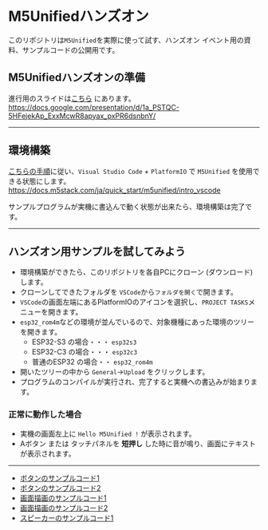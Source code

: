 # M5Unifiedハンズオン

このリポジトリは`M5Unified`を実際に使って試す、ハンズオン イベント用の資料、サンプルコードの公開用です。

## M5Unifiedハンズオンの準備

進行用のスライドは[こちら](https://docs.google.com/presentation/d/1a_PSTQC-5HFejekAp_ExxMcwR8apyax_pxPR6dsnbnY/) にあります。<br>
https://docs.google.com/presentation/d/1a_PSTQC-5HFejekAp_ExxMcwR8apyax_pxPR6dsnbnY/

---

## 環境構築

[こちらの手順](https://docs.m5stack.com/ja/quick_start/m5unified/intro_vscode)に従い、`Visual Studio Code` + `PlatformIO` で `M5Unified` を使用できる状態にします。<br>
https://docs.m5stack.com/ja/quick_start/m5unified/intro_vscode

サンプルプログラムが実機に書込んで動く状態が出来たら、環境構築は完了です。

---

## ハンズオン用サンプルを試してみよう

 - 環境構築ができたら、このリポジトリを各自PCにクローン (ダウンロード) します。
 - クローンしてできたフォルダを `VSCode`から`フォルダを開く`で開きます。
 - `VSCode`の画面左端にあるPlatformIOのアイコンを選択し、`PROJECT TASKS`メニューを開きます。
 - `esp32_rom4m`などの環境が並んでいるので、対象機種にあった環境のツリーを開きます。
    - ESP32-S3 の場合・・・ `esp32s3`
    - ESP32-C3 の場合・・・ `esp32c3`
    - 普通のESP32 の場合・・ `esp32_rom4m`
 - 開いたツリーの中から `General`->`Upload` をクリックします。
 - プログラムのコンパイルが実行され、完了すると実機への書込みが始まります。

### 正常に動作した場合
 - 実機の画面左上に `Hello M5Unified !` が表示されます。
 - Aボタン または タッチパネルを **短押し** した時に音が鳴り、画面にテキストが表示されます。

---

 - [ボタンのサンプルコード1](sample_code/Button1.cpp)
 - [ボタンのサンプルコード2](sample_code/Button2.cpp)
 - [画面描画のサンプルコード1](sample_code/Display1.cpp)
 - [画面描画のサンプルコード2](sample_code/Display2.cpp)
 - [スピーカーのサンプルコード1](sample_code/Speaker1.cpp)


